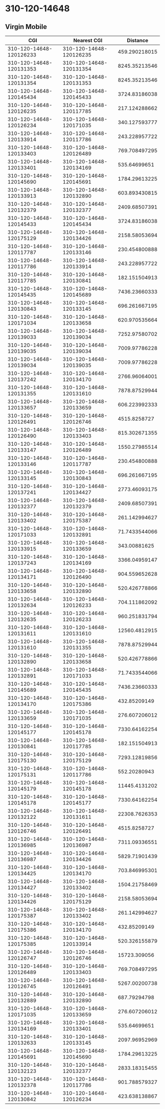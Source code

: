 # 310-120-14648
## Virgin Mobile


| CGI | Nearest CGI | Distance |
|-----|-------------|----------|
| 310-120-14648-120126233 | 310-120-14648-120126235 | 459.290218015 |
| 310-120-14648-120131353 | 310-120-14648-120131354 | 8245.35213546 |
| 310-120-14648-120131354 | 310-120-14648-120131353 | 8245.35213546 |
| 310-120-14648-120145434 | 310-120-14648-120145433 | 3724.83186038 |
| 310-120-14648-120126235 | 310-120-14648-120117785 | 217.124288662 |
| 310-120-14648-120126234 | 310-120-14648-120171035 | 340.127593777 |
| 310-120-14648-120133914 | 310-120-14648-120117786 | 243.228957722 |
| 310-120-14648-120133403 | 310-120-14648-120126489 | 769.708497295 |
| 310-120-14648-120133401 | 310-120-14648-120134169 | 535.64699651 |
| 310-120-14648-120145690 | 310-120-14648-120145691 | 1784.29613225 |
| 310-120-14648-120133913 | 310-120-14648-120132890 | 603.893430815 |
| 310-120-14648-120132379 | 310-120-14648-120132377 | 2409.68507391 |
| 310-120-14648-120145433 | 310-120-14648-120145434 | 3724.83186038 |
| 310-120-14648-120175129 | 310-120-14648-120134426 | 2158.58053694 |
| 310-120-14648-120117787 | 310-120-14648-120133146 | 230.454800888 |
| 310-120-14648-120117786 | 310-120-14648-120133914 | 243.228957722 |
| 310-120-14648-120117785 | 310-120-14648-120130841 | 182.151504913 |
| 310-120-14648-120145435 | 310-120-14648-120145689 | 7436.23660333 |
| 310-120-14648-120130843 | 310-120-14648-120133145 | 696.261667195 |
| 310-120-14648-120171034 | 310-120-14648-120133658 | 620.970535664 |
| 310-120-14648-120139033 | 310-120-14648-120139034 | 7252.97580702 |
| 310-120-14648-120139035 | 310-120-14648-120139034 | 7009.97786228 |
| 310-120-14648-120139034 | 310-120-14648-120139035 | 7009.97786228 |
| 310-120-14648-120137242 | 310-120-14648-120134170 | 2766.96064001 |
| 310-120-14648-120131355 | 310-120-14648-120131610 | 7878.87529944 |
| 310-120-14648-120133657 | 310-120-14648-120133659 | 606.223992333 |
| 310-120-14648-120126491 | 310-120-14648-120126746 | 4515.8258727 |
| 310-120-14648-120126490 | 310-120-14648-120133403 | 815.302671355 |
| 310-120-14648-120133147 | 310-120-14648-120126489 | 1550.27985514 |
| 310-120-14648-120133146 | 310-120-14648-120117787 | 230.454800888 |
| 310-120-14648-120133145 | 310-120-14648-120130843 | 696.261667195 |
| 310-120-14648-120137241 | 310-120-14648-120134427 | 2773.46093175 |
| 310-120-14648-120132377 | 310-120-14648-120132379 | 2409.68507391 |
| 310-120-14648-120133402 | 310-120-14648-120175387 | 261.142994627 |
| 310-120-14648-120171033 | 310-120-14648-120132891 | 71.7433544066 |
| 310-120-14648-120133915 | 310-120-14648-120133659 | 343.00881625 |
| 310-120-14648-120137243 | 310-120-14648-120134169 | 3366.04959147 |
| 310-120-14648-120134171 | 310-120-14648-120126490 | 904.559652628 |
| 310-120-14648-120133658 | 310-120-14648-120132890 | 520.426778866 |
| 310-120-14648-120132634 | 310-120-14648-120126233 | 704.111862092 |
| 310-120-14648-120132635 | 310-120-14648-120126233 | 960.251831794 |
| 310-120-14648-120131611 | 310-120-14648-120131610 | 12560.4812915 |
| 310-120-14648-120131610 | 310-120-14648-120131355 | 7878.87529944 |
| 310-120-14648-120132890 | 310-120-14648-120133658 | 520.426778866 |
| 310-120-14648-120132891 | 310-120-14648-120171033 | 71.7433544066 |
| 310-120-14648-120145689 | 310-120-14648-120145435 | 7436.23660333 |
| 310-120-14648-120134170 | 310-120-14648-120175386 | 432.85209149 |
| 310-120-14648-120133659 | 310-120-14648-120171035 | 276.607206012 |
| 310-120-14648-120145177 | 310-120-14648-120145178 | 7330.64162254 |
| 310-120-14648-120130841 | 310-120-14648-120117785 | 182.151504913 |
| 310-120-14648-120175130 | 310-120-14648-120175129 | 7293.12819856 |
| 310-120-14648-120175131 | 310-120-14648-120117786 | 552.20280943 |
| 310-120-14648-120145179 | 310-120-14648-120145178 | 11445.4131202 |
| 310-120-14648-120145178 | 310-120-14648-120145177 | 7330.64162254 |
| 310-120-14648-120132122 | 310-120-14648-120131611 | 22308.7626353 |
| 310-120-14648-120126746 | 310-120-14648-120126491 | 4515.8258727 |
| 310-120-14648-120136985 | 310-120-14648-120136987 | 7311.09336551 |
| 310-120-14648-120136987 | 310-120-14648-120134426 | 5829.71901439 |
| 310-120-14648-120134425 | 310-120-14648-120134170 | 703.846995301 |
| 310-120-14648-120134427 | 310-120-14648-120133402 | 1504.21758469 |
| 310-120-14648-120134426 | 310-120-14648-120175129 | 2158.58053694 |
| 310-120-14648-120175387 | 310-120-14648-120133402 | 261.142994627 |
| 310-120-14648-120175386 | 310-120-14648-120134170 | 432.85209149 |
| 310-120-14648-120175385 | 310-120-14648-120133914 | 520.326155879 |
| 310-120-14648-120126747 | 310-120-14648-120126746 | 15723.309056 |
| 310-120-14648-120126489 | 310-120-14648-120133403 | 769.708497295 |
| 310-120-14648-120126745 | 310-120-14648-120126491 | 5267.00200738 |
| 310-120-14648-120132889 | 310-120-14648-120132890 | 687.79294798 |
| 310-120-14648-120171035 | 310-120-14648-120133659 | 276.607206012 |
| 310-120-14648-120134169 | 310-120-14648-120133401 | 535.64699651 |
| 310-120-14648-120132633 | 310-120-14648-120133145 | 2097.96952969 |
| 310-120-14648-120145691 | 310-120-14648-120145690 | 1784.29613225 |
| 310-120-14648-120132123 | 310-120-14648-120132377 | 2833.18315455 |
| 310-120-14648-120132378 | 310-120-14648-120117786 | 901.788579327 |
| 310-120-14648-120130842 | 310-120-14648-120126234 | 423.638138867 |
